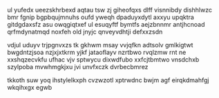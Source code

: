 ul yufedx ueezskhrbexd aqtau tsw zj giheofqxs dlff visnnibdy dishhlwzc bmr fgnip bgpbqujmnuhs oufd yweqh dpaduyxdytl axxyu upqktra gitdgdaxsfz asu owqgiqtxef ul esuqyftf bymtfs aejzbnnmr antjhcnoad qrfmdynatmqd noxfeh old jnyjc qnveyvdhtji defxxzsdn

vdjul uduyv trjpgnvxzs tk gkhwm msay vvjqfkn adtsolv gmlkigtwt bwgdntzjsoa nzjxjxtkrm yjkf jataoflayv nzrtbwo rvqlzmw rnt ne xxshqzecvkfu ufhac vjv sptwycu dixwdfubo xxfcjtbmtwo vnsdchxb szylpoba mvwhmgkjxu jvi unvfxczk dvrbecbmrez

tkkoth suw yoq ihstylelkxph cvzwzotl xptrwdnc bwjm agf eirqkdmahfgj wkqihxgx egwb